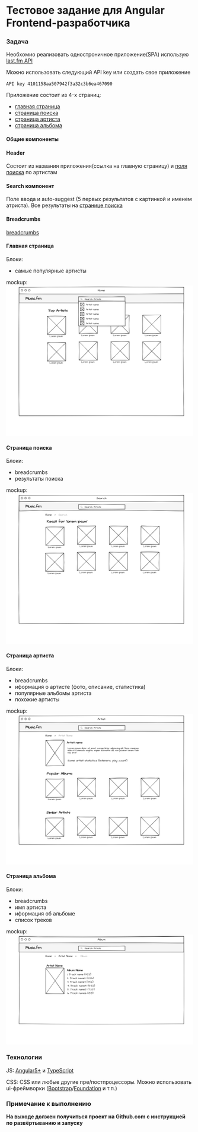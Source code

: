# Тестовое задание для Angular Frontend-разработчика


### Задача
Необхомио реализовать одностроничное приложение(SPA) использую [last.fm API](https://www.last.fm/api)

Можно использовать следующий API key или создать свое приложение

    API key	4101158aa507942f3a32c3b6ea467090
Приложение состоит из 4-x страниц:
* [главная страница](#Главная-страница)
* [страница поиска](#Страница-поиска)
* [страница артиста](#Страница-артиста)
* [страница альбома](#Страница-альбома)

#### Общие компоненты

#### Header
Состоит из названия приложения(ссылка на главную страницу) и [поля поиска](#search-компонент) по артистам      

#### Search компонент
Поле ввода и auto-suggest (5 первых результатов с картинкой и именем атриста). Все результаты на [странице поиска](#Страница-поиска) 
  
#### Breadcrumbs
[breadcrumbs](https://en.wikipedia.org/wiki/Breadcrumb_(navigation))

#### Главная страница
Блоки:
* самые популярные артисты

mockup:
![](images/main-page.png?raw=true "")

#### Страница поиска
Блоки:
* breadcrumbs
* результаты поиска

mockup:
![](images/search-page.png?raw=true "")

#### Страница артиста
Блоки:
* breadcrumbs
* иформация о артисте (фото, описание, статистика)
* популярные альбомы артиста
* похожие артисты

mockup:
![](images/artist-page.png?raw=true "")

#### Страница альбома
Блоки:
* breadcrumbs
* имя артиста
* иформация об альбоме
* список треков

mockup:
![](images/album-page.png?raw=true "")

### Технологии

JS: [Angular5+](https://angular.io/) и [TypeScript](https://www.typescriptlang.org/)

CSS: CSS или любые другие пре/постпроцессоры. Можно использовать ui-фреймворки ([Bootstrap](https://getbootstrap.com/)/[Foundation](https://foundation.zurb.com/) и т.п.)


### Примечание к выполнению

**На выходе должен получиться проект на Github.com с инструкцией по развёртыванию и запуску**

